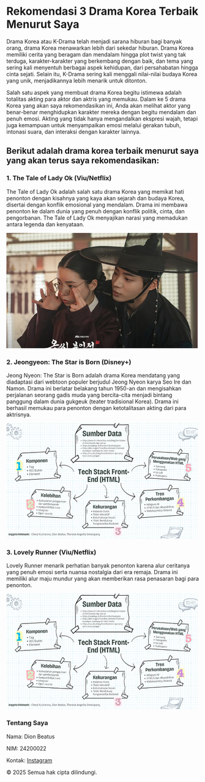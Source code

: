 <!DOCTYPE html>
<html>
<head>
</head>
</html>
<body>
<h1>Rekomendasi 3 Drama Korea Terbaik Menurut Saya</h1>
<p>Drama Korea atau K-Drama telah menjadi sarana hiburan bagi banyak orang, drama Korea menawarkan lebih dari sekedar hiburan. Drama Korea memiliki cerita yang beragam dan mendalam hingga plot twist yang tak terduga, karakter-karakter yang berkembang dengan baik, dan tema yang sering kali menyentuh berbagai aspek kehidupan, dari persahabatan hingga cinta sejati. Selain itu, K-Drama sering kali menggali nilai-nilai budaya Korea yang unik, menjadikannya lebih menarik untuk ditonton.</p>

<p>Salah satu aspek yang membuat drama Korea begitu istimewa adalah totalitas akting para aktor dan aktris yang memukau. Dalam ke 5 drama Korea yang akan saya rekomendasikan ini, Anda akan melihat aktor yang benar-benar menghidupkan karakter mereka dengan begitu mendalam dan penuh emosi. Akting yang tidak hanya mengandalkan ekspresi wajah, tetapi juga kemampuan untuk menyampaikan emosi melalui gerakan tubuh, intonasi suara, dan interaksi dengan karakter lainnya.</p>
<h2>Berikut adalah drama korea terbaik menurut saya yang akan terus saya rekomendasikan: </h2>

<h3>1. The Tale of Lady Ok (Viu/Netflix)</h3>
<p>The Tale of Lady Ok adalah salah satu drama Korea yang memikat hati penonton dengan kisahnya yang kaya akan sejarah dan budaya Korea, disertai dengan konflik emosional yang mendalam. Drama ini membawa penonton ke dalam dunia yang penuh dengan konflik politik, cinta, dan pengorbanan. The Tale of Lady Ok menyajikan narasi yang memadukan antara legenda dan kenyataan.</p>
<img src="https://github.com/DionBeatus/Hasil-Belajar-W3School-HTML/blob/88718d17d8b877f7f48dedc47ab11fadfd281bc3/The%20Tale%20of%20Lady%20Ok.jpg" width="500" height="300">

<h3>2. Jeongyeon: The Star is Born (Disney+)</h3>
<p>Jeong Nyeon: The Star is Born adalah drama Korea mendatang yang diadaptasi dari webtoon populer berjudul Jeong Nyeon karya Seo Ire dan Namon. Drama ini berlatar belakang tahun 1950-an dan mengisahkan perjalanan seorang gadis muda yang bercita-cita menjadi bintang panggung dalam dunia gukgeuk (teater tradisional Korea). Drama ini berhasil memukau para penonton dengan ketotalitasan akting dari para aktrisnya.</p>
<img src="https://github.com/CherylKucharova/Pemrogaman-Web-Dasar/blob/a98a0ee56a08df178809f5c5a1569ee237fbbbef/Mind%20map.jpg" width="500" height="300">

<h3>3. Lovely Runner (Viu/Netflix)</h3>
<p>Lovely Runner menarik perhatian banyak penonton karena alur ceritanya yang penuh emosi serta nuansa nostalgia dari era remaja. Drama ini memiliki alur maju mundur yang akan memberikan rasa penasaran bagi para penonton.</p>
<img src="https://github.com/CherylKucharova/Pemrogaman-Web-Dasar/blob/a98a0ee56a08df178809f5c5a1569ee237fbbbef/Mind%20map.jpg" width="500" height="300">

<h3>Tentang Saya</h3>
<p>Nama: Dion Beatus</p>
<p>NIM: 24200022</p>
<p>Kontak: <a href="https://www.instagram.com/michaell_yon?igsh=NWR0NWwwaW80dmQ3">Instagram</a></p>

<p>&copy; 2025 Semua hak cipta dilindungi.</p>
</body>
